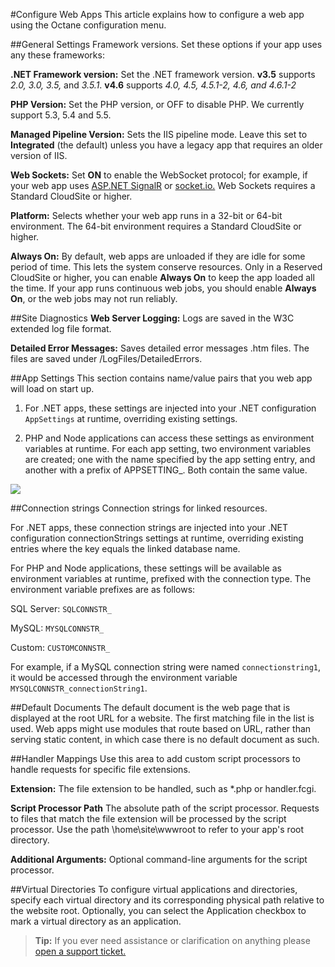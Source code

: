 #Configure Web Apps
This article explains how to configure a web app using the Octane configuration menu.

##General Settings
Framework versions. Set these options if your app uses any these frameworks:

**.NET Framework version:** Set the .NET framework version. **v3.5** supports *2.0, 3.0, 3.5,* and *3.5.1*. **v4.6** supports *4.0, 4.5, 4.5.1-2, 4.6, and 4.6.1-2*

**PHP Version:** Set the PHP version, or OFF to disable PHP. We currently support 5.3, 5.4 and 5.5.

**Managed Pipeline Version:** Sets the IIS pipeline mode. Leave this set to **Integrated** (the default) unless you have a legacy app that requires an older version of IIS.

**Web Sockets:** Set **ON** to enable the WebSocket protocol; for example, if your web app uses [ASP.NET SignalR](http://www.asp.net/signalr) or [socket.io.](https://azure.microsoft.com/en-us/documentation/articles/web-sites-nodejs-chat-app-socketio/) Web Sockets requires a Standard CloudSite or higher.

**Platform:** Selects whether your web app runs in a 32-bit or 64-bit environment. The 64-bit environment requires a Standard CloudSite or higher. 

**Always On:** By default, web apps are unloaded if they are idle for some period of time. This lets the system conserve resources. Only in a Reserved CloudSite or higher, you can enable **Always On** to keep the app loaded all the time. If your app runs continuous web jobs, you should enable **Always On**, or the web jobs may not run reliably.


##Site Diagnostics
**Web Server Logging:** Logs are saved in the W3C extended log file format.

**Detailed Error Messages:** Saves detailed error messages .htm files. The files are saved under /LogFiles/DetailedErrors.

##App Settings
This section contains name/value pairs that you web app will load on start up.

1. For .NET apps, these settings are injected into your .NET configuration `AppSettings` at runtime, overriding existing settings.

1. PHP and Node applications can access these settings as environment variables at runtime. For each app setting, two environment variables are created; one with the name specified by the app setting entry, and another with a prefix of APPSETTING_. Both contain the same value.

<img src="https://raw.githubusercontent.com/Gearhost/docs/master/Images/relic3.PNG" />

##Connection strings
Connection strings for linked resources.

For .NET apps, these connection strings are injected into your .NET configuration connectionStrings settings at runtime, overriding existing entries where the key equals the linked database name.

For PHP and Node applications, these settings will be available as environment variables at runtime, prefixed with the connection type. The environment variable prefixes are as follows:

SQL Server: `SQLCONNSTR_`

MySQL: `MYSQLCONNSTR_`

Custom: `CUSTOMCONNSTR_`

For example, if a MySQL connection string were named `connectionstring1`, it would be accessed through the environment variable `MYSQLCONNSTR_connectionString1`.

##Default Documents
The default document is the web page that is displayed at the root URL for a website. The first matching file in the list is used. Web apps might use modules that route based on URL, rather than serving static content, in which case there is no default document as such.

##Handler Mappings
Use this area to add custom script processors to handle requests for specific file extensions.

**Extension:** The file extension to be handled, such as *.php or handler.fcgi.

**Script Processor Path** The absolute path of the script processor. Requests to files that match the file extension will be processed by the script processor. Use the path \home\site\wwwroot to refer to your app's root directory.

**Additional Arguments:** Optional command-line arguments for the script processor.


##Virtual Directories
To configure virtual applications and directories, specify each virtual directory and its corresponding physical path relative to the website root. Optionally, you can select the Application checkbox to mark a virtual directory as an application.

>**Tip:** If you ever need assistance or clarification on anything please [open a support ticket.](https://www.gearhost.com/documentation/how-to-open-a-support-ticket)